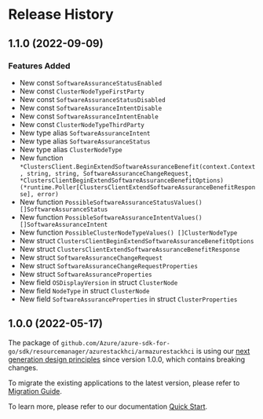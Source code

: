 # Release History

## 1.1.0 (2022-09-09)
### Features Added

- New const `SoftwareAssuranceStatusEnabled`
- New const `ClusterNodeTypeFirstParty`
- New const `SoftwareAssuranceStatusDisabled`
- New const `SoftwareAssuranceIntentDisable`
- New const `SoftwareAssuranceIntentEnable`
- New const `ClusterNodeTypeThirdParty`
- New type alias `SoftwareAssuranceIntent`
- New type alias `SoftwareAssuranceStatus`
- New type alias `ClusterNodeType`
- New function `*ClustersClient.BeginExtendSoftwareAssuranceBenefit(context.Context, string, string, SoftwareAssuranceChangeRequest, *ClustersClientBeginExtendSoftwareAssuranceBenefitOptions) (*runtime.Poller[ClustersClientExtendSoftwareAssuranceBenefitResponse], error)`
- New function `PossibleSoftwareAssuranceStatusValues() []SoftwareAssuranceStatus`
- New function `PossibleSoftwareAssuranceIntentValues() []SoftwareAssuranceIntent`
- New function `PossibleClusterNodeTypeValues() []ClusterNodeType`
- New struct `ClustersClientBeginExtendSoftwareAssuranceBenefitOptions`
- New struct `ClustersClientExtendSoftwareAssuranceBenefitResponse`
- New struct `SoftwareAssuranceChangeRequest`
- New struct `SoftwareAssuranceChangeRequestProperties`
- New struct `SoftwareAssuranceProperties`
- New field `OSDisplayVersion` in struct `ClusterNode`
- New field `NodeType` in struct `ClusterNode`
- New field `SoftwareAssuranceProperties` in struct `ClusterProperties`


## 1.0.0 (2022-05-17)

The package of `github.com/Azure/azure-sdk-for-go/sdk/resourcemanager/azurestackhci/armazurestackhci` is using our [next generation design principles](https://azure.github.io/azure-sdk/general_introduction.html) since version 1.0.0, which contains breaking changes.

To migrate the existing applications to the latest version, please refer to [Migration Guide](https://aka.ms/azsdk/go/mgmt/migration).

To learn more, please refer to our documentation [Quick Start](https://aka.ms/azsdk/go/mgmt).